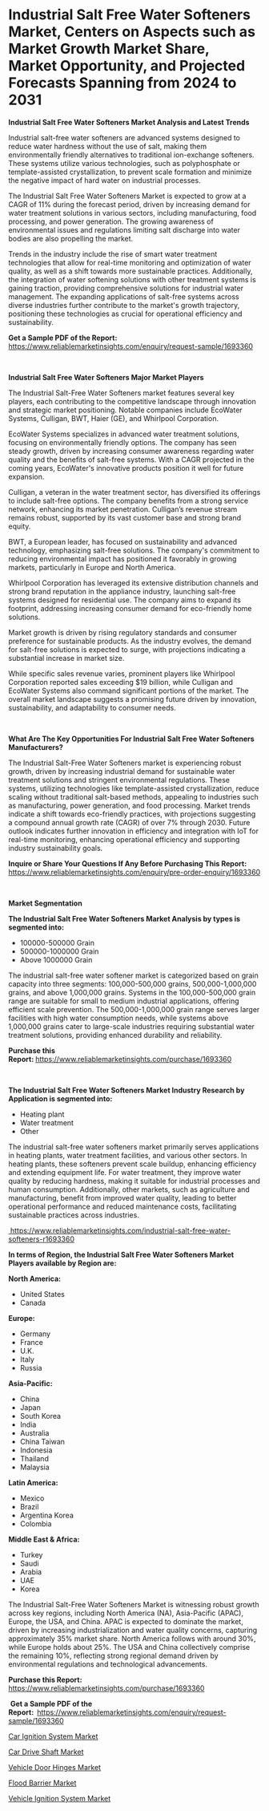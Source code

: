 <p><h1>Industrial Salt Free Water Softeners Market, Centers on Aspects such as Market Growth Market Share, Market Opportunity, and Projected Forecasts Spanning from 2024 to 2031</h1></p><p><strong>Industrial Salt Free Water Softeners Market Analysis and Latest Trends</strong></p>
<p><p>Industrial salt-free water softeners are advanced systems designed to reduce water hardness without the use of salt, making them environmentally friendly alternatives to traditional ion-exchange softeners. These systems utilize various technologies, such as polyphosphate or template-assisted crystallization, to prevent scale formation and minimize the negative impact of hard water on industrial processes.</p><p>The Industrial Salt Free Water Softeners Market is expected to grow at a CAGR of 11% during the forecast period, driven by increasing demand for water treatment solutions in various sectors, including manufacturing, food processing, and power generation. The growing awareness of environmental issues and regulations limiting salt discharge into water bodies are also propelling the market. </p><p>Trends in the industry include the rise of smart water treatment technologies that allow for real-time monitoring and optimization of water quality, as well as a shift towards more sustainable practices. Additionally, the integration of water softening solutions with other treatment systems is gaining traction, providing comprehensive solutions for industrial water management. The expanding applications of salt-free systems across diverse industries further contribute to the market's growth trajectory, positioning these technologies as crucial for operational efficiency and sustainability.</p></p>
<p><strong>Get a Sample PDF of the Report:&nbsp;</strong> <a href="https://www.reliablemarketinsights.com/enquiry/request-sample/1693360?utm_campaign=1589&utm_medium=2&utm_source=Github&utm_content=ia&utm_term=20102024&utm_id=industrial-salt-free-water-softeners">https://www.reliablemarketinsights.com/enquiry/request-sample/1693360</a></p>
<p>&nbsp;</p>
<p><strong>Industrial Salt Free Water Softeners Major Market Players</strong></p>
<p><p>The Industrial Salt-Free Water Softeners market features several key players, each contributing to the competitive landscape through innovation and strategic market positioning. Notable companies include EcoWater Systems, Culligan, BWT, Haier (GE), and Whirlpool Corporation.</p><p>EcoWater Systems specializes in advanced water treatment solutions, focusing on environmentally friendly options. The company has seen steady growth, driven by increasing consumer awareness regarding water quality and the benefits of salt-free systems. With a CAGR projected in the coming years, EcoWater's innovative products position it well for future expansion.</p><p>Culligan, a veteran in the water treatment sector, has diversified its offerings to include salt-free options. The company benefits from a strong service network, enhancing its market penetration. Culligan’s revenue stream remains robust, supported by its vast customer base and strong brand equity.</p><p>BWT, a European leader, has focused on sustainability and advanced technology, emphasizing salt-free solutions. The company's commitment to reducing environmental impact has positioned it favorably in growing markets, particularly in Europe and North America.</p><p>Whirlpool Corporation has leveraged its extensive distribution channels and strong brand reputation in the appliance industry, launching salt-free systems designed for residential use. The company aims to expand its footprint, addressing increasing consumer demand for eco-friendly home solutions.</p><p>Market growth is driven by rising regulatory standards and consumer preference for sustainable products. As the industry evolves, the demand for salt-free solutions is expected to surge, with projections indicating a substantial increase in market size.</p><p>While specific sales revenue varies, prominent players like Whirlpool Corporation reported sales exceeding $19 billion, while Culligan and EcoWater Systems also command significant portions of the market. The overall market landscape suggests a promising future driven by innovation, sustainability, and adaptability to consumer needs.</p></p>
<p>&nbsp;</p>
<p><strong>What Are The Key Opportunities For Industrial Salt Free Water Softeners Manufacturers?</strong></p>
<p><p>The Industrial Salt-Free Water Softeners market is experiencing robust growth, driven by increasing industrial demand for sustainable water treatment solutions and stringent environmental regulations. These systems, utilizing technologies like template-assisted crystallization, reduce scaling without traditional salt-based methods, appealing to industries such as manufacturing, power generation, and food processing. Market trends indicate a shift towards eco-friendly practices, with projections suggesting a compound annual growth rate (CAGR) of over 7% through 2030. Future outlook indicates further innovation in efficiency and integration with IoT for real-time monitoring, enhancing operational efficiency and supporting industry sustainability goals.</p></p>
<p><strong>Inquire or Share Your Questions If Any Before Purchasing This Report:</strong> <a href="https://www.reliablemarketinsights.com/enquiry/pre-order-enquiry/1693360?utm_campaign=1589&utm_medium=2&utm_source=Github&utm_content=ia&utm_term=20102024&utm_id=industrial-salt-free-water-softeners">https://www.reliablemarketinsights.com/enquiry/pre-order-enquiry/1693360</a></p>
<p>&nbsp;</p>
<p><strong>Market Segmentation</strong></p>
<p><strong>The Industrial Salt Free Water Softeners Market Analysis by types is segmented into:</strong></p>
<p><ul><li>100000-500000 Grain</li><li>500000-1000000 Grain</li><li>Above 1000000 Grain</li></ul></p>
<p><p>The industrial salt-free water softener market is categorized based on grain capacity into three segments: 100,000-500,000 grains, 500,000-1,000,000 grains, and above 1,000,000 grains. Systems in the 100,000-500,000 grain range are suitable for small to medium industrial applications, offering efficient scale prevention. The 500,000-1,000,000 grain range serves larger facilities with high water consumption needs, while systems above 1,000,000 grains cater to large-scale industries requiring substantial water treatment solutions, providing enhanced durability and reliability.</p></p>
<p><strong>Purchase this Report:&nbsp;</strong><a href="https://www.reliablemarketinsights.com/purchase/1693360?utm_campaign=1589&utm_medium=2&utm_source=Github&utm_content=ia&utm_term=20102024&utm_id=industrial-salt-free-water-softeners">https://www.reliablemarketinsights.com/purchase/1693360</a></p>
<p>&nbsp;</p>
<p><strong>The Industrial Salt Free Water Softeners Market Industry Research by Application is segmented into:</strong></p>
<p><ul><li>Heating plant</li><li>Water treatment</li><li>Other</li></ul></p>
<p><p>The industrial salt-free water softeners market primarily serves applications in heating plants, water treatment facilities, and various other sectors. In heating plants, these softeners prevent scale buildup, enhancing efficiency and extending equipment life. For water treatment, they improve water quality by reducing hardness, making it suitable for industrial processes and human consumption. Additionally, other markets, such as agriculture and manufacturing, benefit from improved water quality, leading to better operational performance and reduced maintenance costs, facilitating sustainable practices across industries.</p></p>
<p><a href="https://www.reliablemarketinsights.com/industrial-salt-free-water-softeners-r1693360?utm_campaign=1589&utm_medium=2&utm_source=Github&utm_content=ia&utm_term=20102024&utm_id=industrial-salt-free-water-softeners">&nbsp;https://www.reliablemarketinsights.com/industrial-salt-free-water-softeners-r1693360</a></p>
<p><strong>In terms of Region, the Industrial Salt Free Water Softeners Market Players available by Region are:</strong></p>
<p>
    <p> <strong> North America: </strong>
        <ul>
            <li>United States</li>
            <li>Canada</li>
        </ul>
        </p> 
    <p> <strong> Europe: </strong>
        <ul>
            <li>Germany</li>
            <li>France</li>
            <li>U.K.</li>
            <li>Italy</li>
            <li>Russia</li>
        </ul>
        </p> 
    <p> <strong> Asia-Pacific: </strong>
        <ul>
            <li>China</li>
            <li>Japan</li>
            <li>South Korea</li>
            <li>India</li>
            <li>Australia</li>
            <li>China Taiwan</li>
            <li>Indonesia</li>
            <li>Thailand</li>
            <li>Malaysia</li>
        </ul>
        </p> 
    <p> <strong> Latin America: </strong>
        <ul>
            <li>Mexico</li>
            <li>Brazil</li>
            <li>Argentina Korea</li>
            <li>Colombia</li>
        </ul>
        </p> 
    <p> <strong> Middle East & Africa: </strong>
        <ul>
            <li>Turkey</li>
            <li>Saudi</li>
            <li>Arabia</li>
            <li>UAE</li>
            <li>Korea</li>
        </ul>
    </p>
    </p>
<p><p>The Industrial Salt-Free Water Softeners Market is witnessing robust growth across key regions, including North America (NA), Asia-Pacific (APAC), Europe, the USA, and China. APAC is expected to dominate the market, driven by increasing industrialization and water quality concerns, capturing approximately 35% market share. North America follows with around 30%, while Europe holds about 25%. The USA and China collectively comprise the remaining 10%, reflecting strong regional demand driven by environmental regulations and technological advancements.</p></p>
<p><strong>Purchase this Report: </strong><a href="https://www.reliablemarketinsights.com/purchase/1693360?utm_campaign=1589&utm_medium=2&utm_source=Github&utm_content=ia&utm_term=20102024&utm_id=industrial-salt-free-water-softeners">https://www.reliablemarketinsights.com/purchase/1693360</a></p>
<p>&nbsp;<strong>Get a Sample PDF of the Report:&nbsp;&nbsp;</strong><a href="https://www.reliablemarketinsights.com/enquiry/request-sample/1693360?utm_campaign=1589&utm_medium=2&utm_source=Github&utm_content=ia&utm_term=20102024&utm_id=industrial-salt-free-water-softeners">https://www.reliablemarketinsights.com/enquiry/request-sample/1693360</a></p>
<p><strong></strong></p>
<p><p><a href="https://www.linkedin.com/pulse/navigating-car-ignition-system-market-expert-analysis-forecast-quttf?utm_campaign=1589&utm_medium=2&utm_source=Github&utm_content=ia&utm_term=20102024&utm_id=industrial-salt-free-water-softeners">Car Ignition System Market</a></p><p><a href="https://www.linkedin.com/pulse/strategic-roadmap-global-car-drive-shaft-market-insights-opportunities-6e0ff?utm_campaign=1589&utm_medium=2&utm_source=Github&utm_content=ia&utm_term=20102024&utm_id=industrial-salt-free-water-softeners">Car Drive Shaft Market</a></p><p><a href="https://www.linkedin.com/pulse/vehicle-door-hinges-market-forecasts-trends-impact-analysis-2024-o6c5f?utm_campaign=1589&utm_medium=2&utm_source=Github&utm_content=ia&utm_term=20102024&utm_id=industrial-salt-free-water-softeners">Vehicle Door Hinges Market</a></p><p><a href="https://www.linkedin.com/pulse/driving-forces-global-flood-barrier-market-trends-applications-bro7e?utm_campaign=1589&utm_medium=2&utm_source=Github&utm_content=ia&utm_term=20102024&utm_id=industrial-salt-free-water-softeners">Flood Barrier Market</a></p><p><a href="https://www.linkedin.com/pulse/vehicle-ignition-system-market-outlook-forecast-from-2024-2031-usrnf?utm_campaign=1589&utm_medium=2&utm_source=Github&utm_content=ia&utm_term=20102024&utm_id=industrial-salt-free-water-softeners">Vehicle Ignition System Market</a></p></p>